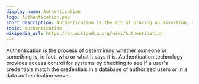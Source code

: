 ```yaml
---
display_name: Authentication
logo: Authentication.png
short_description: Authentication is the act of proving an assertion, such as the identity of a computer system user.
topic: authentication
wikipedia_url: https://en.wikipedia.org/wiki/Authentication
---
```

Authentication is the process of determining whether someone or something is, in fact, who or what it says it is. Authentication technology provides access control for systems by checking to see if a user's credentials match the credentials in a database of authorized users or in a data authentication server.

